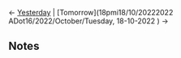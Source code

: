 <- [Yesterday](Daily%20Notes/2022/October/Sunday,%2016-10-2022 ) | [Tomorrow](18pmi18/10/20222022 ADot16/2022/October/Tuesday, 18-10-2022 ) ->

## Notes


